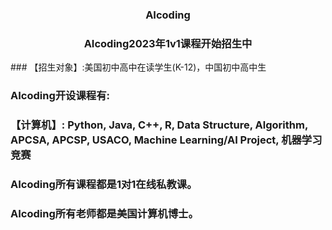<h3 style="text-align: center;">AIcoding</h3>
<h3 style="text-align: center;">AIcoding2023年1v1课程开始招生中</h3>
### 【招生对象】:美国初中高中在读学生(K-12)，中国初中高中生

### AIcoding开设课程有:
### 【计算机】: Python, Java, C++, R, Data Structure, Algorithm, APCSA, APCSP, USACO, Machine Learning/AI Project, 机器学习竞赛
### AIcoding所有课程都是1对1在线私教课。
### AIcoding所有老师都是美国计算机博士。

